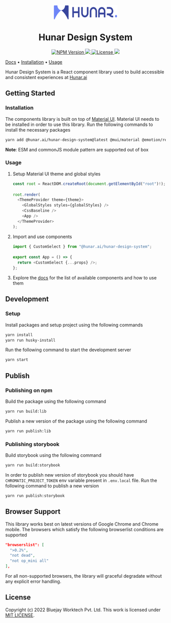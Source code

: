 <p align='center'>
<picture>
  <source media="(prefers-color-scheme: dark)" srcset=".storybook/public/logo-dark.svg" />
  <source media="(prefers-color-scheme: light)" srcset=".storybook/public/logo-light.svg" />

  <img align="center" width="200px" height="45px" src=".storybook/public/logo-light.svg"/>
</picture>
</p>

<h1 align='center'>Hunar Design System</h1>

<p align="center">
  <a title="package-version" href="https://www.npmjs.com/package/@hunar.ai/hunar-design-system">
    <img alt="NPM Version" src="https://img.shields.io/npm/v/@hunar.ai/hunar-design-system?color=blue">
  </a>
  <a title="build status" href="#">
    <img src="https://img.shields.io/static/v1?label=build&message=passing&color=GREEN" />
  </a>
  <a href="https://github.com/Hunar-ai/hunar-design-system/blob/main/LICENSE.md">
        <img src="https://img.shields.io/static/v1?label=license&message=MIT&color=GREEN" alt="License">
    </a>
  <a href="https://yarnpkg.com/" alt="yarn">
     <img src="https://img.shields.io/static/v1?label=maintained%20with&message=yarn&color=2188b6"/>
  </a>
</p>

[Docs](https://storybook--666ac08efe69dd9c59a1e4c6.chromatic.com) • [Installation](#installation) • [Usage](#usage)

Hunar Design System is a React component library used to build accessible and consistent experiences at [Hunar.ai](https://www.hunar.ai)

## Getting Started

### Installation

The components library is built on top of [Material UI](https://mui.com/material-ui). Material UI needs to be installed in order to use this library. Run the following commands to install the necessary packages

```sh
yarn add @hunar.ai/hunar-design-system@latest @mui/material @emotion/react @emotion/styled
```

**Note**: ESM and commonJS module pattern are supported out of box

### Usage

1. Setup Material UI theme and global styles

   ```ts
   const root = ReactDOM.createRoot(document.getElementById("root")!);

   root.render(
     <ThemeProvider theme={theme}>
       <GlobalStyles styles={globalStyles} />
       <CssBaseline />
       <App />
     </ThemeProvider>
   );
   ```

2. Import and use components

   ```ts
   import { CustomSelect } from "@hunar.ai/hunar-design-system";

   export const App = () => {
     return <CustomSelect {...props} />;
   };
   ```

3. Explore the [docs](https://storybook--666ac08efe69dd9c59a1e4c6.chromatic.com) for the list of available components and how to use them

## Development

### Setup

Install packages and setup project using the following commands

```sh
yarn install
yarn run husky-install
```

Run the following command to start the development server

```sh
yarn start
```

## Publish

### Publishing on npm

Build the package using the following command

```sh
yarn run build:lib
```

Publish a new version of the package using the following command

```sh
yarn run publish:lib
```

### Publishing storybook

Build storybook using the following command

```sh
yarn run build:storybook
```

In order to publish new version of storybook you should have `CHROMATIC_PROJECT_TOKEN` env variable present in `.env.local` file. Run the following command to publish a new version

```sh
yarn run publish:storybook
```

<!--
[![FOSSA Status](https://app.fossa.io/api/projects/git%2Bhttps%3A%2F%2Fgithub.com%2Fhshoff%2Fvx.svg?type=large)](https://app.fossa.io/projects/git%2Bhttps%3A%2F%2Fgithub.com%2Fhshoff%2Fvx?ref=badge_large) -->

## Browser Support

This library works best on latest versions of Google Chrome and Chrome mobile. The browsers which satisfy the following browserlist conditions are supported

```json
"browserslist": [
  ">0.2%",
  "not dead",
  "not op_mini all"
],
```

For all non-supported browsers, the library will graceful degradate without any explicit error handling.

## License

Copyright (c) 2022 Bluejay Worktech Pvt. Ltd. This work is licensed under [MIT LICENSE](https://github.com/Hunar-ai/hunar-design-system/blob/main/LICENSE.md).
